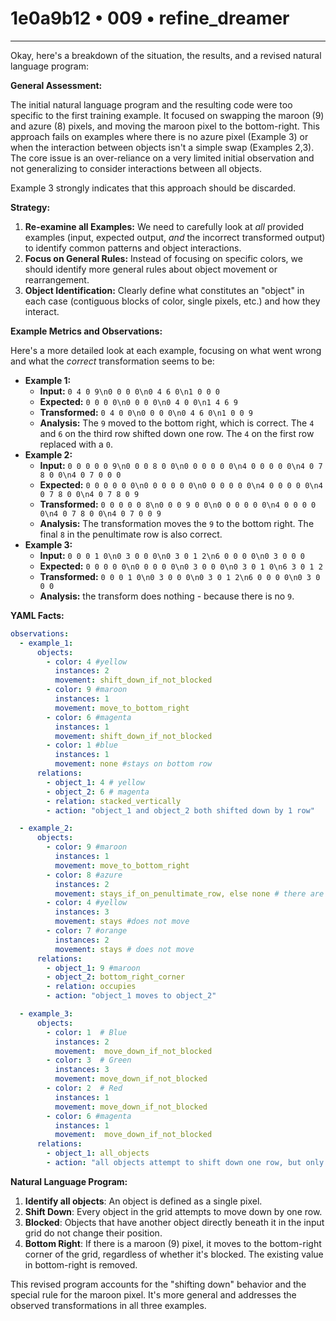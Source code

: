 # 1e0a9b12 • 009 • refine_dreamer

---
Okay, here's a breakdown of the situation, the results, and a revised natural language program:

**General Assessment:**

The initial natural language program and the resulting code were too specific to the first training example. It focused on swapping the maroon (9) and azure (8) pixels, and moving the maroon pixel to the bottom-right. This approach fails on examples where there is no azure pixel (Example 3) or when the interaction between objects isn't a simple swap (Examples 2,3). The core issue is an over-reliance on a very limited initial observation and not generalizing to consider interactions between all objects.

Example 3 strongly indicates that this approach should be discarded.

**Strategy:**

1.  **Re-examine all Examples:** We need to carefully look at *all* provided examples (input, expected output, *and* the incorrect transformed output) to identify common patterns and object interactions.
2.  **Focus on General Rules:** Instead of focusing on specific colors, we should identify more general rules about object movement or rearrangement.
3.  **Object Identification:** Clearly define what constitutes an "object" in each case (contiguous blocks of color, single pixels, etc.) and how they interact.

**Example Metrics and Observations:**

Here's a more detailed look at each example, focusing on what went wrong and what the *correct* transformation seems to be:

*   **Example 1:**
    *   **Input:** `0 4 0 9\n0 0 0 0\n0 4 6 0\n1 0 0 0`
    *   **Expected:** `0 0 0 0\n0 0 0 0\n0 4 0 0\n1 4 6 9`
    *   **Transformed:** `0 4 0 0\n0 0 0 0\n0 4 6 0\n1 0 0 9`
    *   **Analysis:** The `9` moved to the bottom right, which is correct. The `4` and `6` on the third row shifted down one row. The `4` on the first row replaced with a `0`.
*   **Example 2:**
    *   **Input:** `0 0 0 0 0 9\n0 0 0 8 0 0\n0 0 0 0 0 0\n4 0 0 0 0 0\n4 0 7 8 0 0\n4 0 7 0 0 0`
    *   **Expected:** `0 0 0 0 0 0\n0 0 0 0 0 0\n0 0 0 0 0 0\n4 0 0 0 0 0\n4 0 7 8 0 0\n4 0 7 8 0 9`
    *   **Transformed:** `0 0 0 0 0 8\n0 0 0 9 0 0\n0 0 0 0 0 0\n4 0 0 0 0 0\n4 0 7 8 0 0\n4 0 7 0 0 9`
    *    **Analysis:** The transformation moves the `9` to the bottom right. The final `8` in the penultimate row is also correct.
*   **Example 3:**
    *   **Input:** `0 0 0 1 0\n0 3 0 0 0\n0 3 0 1 2\n6 0 0 0 0\n0 3 0 0 0`
    *   **Expected:** `0 0 0 0 0\n0 0 0 0 0\n0 3 0 0 0\n0 3 0 1 0\n6 3 0 1 2`
    *   **Transformed:** `0 0 0 1 0\n0 3 0 0 0\n0 3 0 1 2\n6 0 0 0 0\n0 3 0 0 0`
    *    **Analysis:** the transform does nothing - because there is no `9`.

**YAML Facts:**

```yaml
observations:
  - example_1:
      objects:
        - color: 4 #yellow
          instances: 2
          movement: shift_down_if_not_blocked
        - color: 9 #maroon
          instances: 1
          movement: move_to_bottom_right
        - color: 6 #magenta
          instances: 1
          movement: shift_down_if_not_blocked
        - color: 1 #blue
          instances: 1
          movement: none #stays on bottom row
      relations:
        - object_1: 4 # yellow
        - object_2: 6 # magenta
        - relation: stacked_vertically
        - action: "object_1 and object_2 both shifted down by 1 row"

  - example_2:
      objects:
        - color: 9 #maroon
          instances: 1
          movement: move_to_bottom_right
        - color: 8 #azure
          instances: 2
          movement: stays_if_on_penultimate_row, else none # there are two instances
        - color: 4 #yellow
          instances: 3
          movement: stays #does not move
        - color: 7 #orange
          instances: 2
          movement: stays # does not move
      relations:
        - object_1: 9 #maroon
        - object_2: bottom_right_corner
        - relation: occupies
        - action: "object_1 moves to object_2"

  - example_3:
      objects:
        - color: 1  # Blue
          instances: 2
          movement:  move_down_if_not_blocked
        - color: 3  # Green
          instances: 3
          movement: move_down_if_not_blocked
        - color: 2  # Red
          instances: 1
          movement: move_down_if_not_blocked
        - color: 6 #magenta
          instances: 1
          movement:  move_down_if_not_blocked
      relations:
        - object_1: all_objects
        - action: "all objects attempt to shift down one row, but only if not blocked"
```

**Natural Language Program:**

1.  **Identify all objects**: An object is defined as a single pixel.
2.  **Shift Down**: Every object in the grid attempts to move down by one row.
3. **Blocked**: Objects that have another object directly beneath it in the input grid do not change their position.
4.  **Bottom Right**: If there is a maroon (9) pixel, it moves to the bottom-right corner of the grid, regardless of whether it's blocked. The existing value in bottom-right is removed.

This revised program accounts for the "shifting down" behavior and the special rule for the maroon pixel. It's more general and addresses the observed transformations in all three examples.

